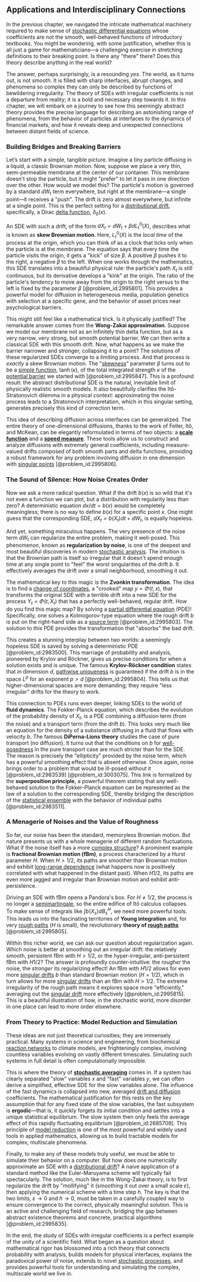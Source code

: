 ## Applications and Interdisciplinary Connections

In the previous chapter, we navigated the intricate mathematical machinery required to make sense of [stochastic differential equations](@article_id:146124) whose coefficients are not the smooth, well-behaved functions of introductory textbooks. You might be wondering, with some justification, whether this is all just a game for mathematicians—a challenging exercise in stretching definitions to their breaking point. Is there any "there" there? Does this theory describe anything in the real world?

The answer, perhaps surprisingly, is a resounding *yes*. The world, as it turns out, is not smooth. It is filled with sharp interfaces, abrupt changes, and phenomena so complex they can only be described by functions of bewildering irregularity. The theory of SDEs with irregular coefficients is not a departure from reality; it is a bold and necessary step towards it. In this chapter, we will embark on a journey to see how this seemingly abstract theory provides the precise language for describing an astonishing range of phenomena, from the behavior of particles at interfaces to the dynamics of financial markets, and how it reveals deep and unexpected connections between distant fields of science.

### Building Bridges and Breaking Barriers

Let’s start with a simple, tangible picture. Imagine a tiny particle diffusing in a liquid, a classic Brownian motion. Now, suppose we place a very thin, semi-permeable membrane at the center of our container. This membrane doesn't stop the particle, but it might "prefer" to let it pass in one direction over the other. How would we model this? The particle's motion is governed by a standard $dW_t$ term everywhere, but right at the membrane—a single point—it receives a "push". The drift is zero almost everywhere, but infinite at a single point. This is the perfect setting for a [distributional drift](@article_id:190908), specifically, a Dirac [delta function](@article_id:272935), $\delta_0(x)$.

An SDE with such a drift, of the form $dX_t = dW_t + \beta dL_t^0(X)$, describes what is known as **skew Brownian motion**. Here, $L_t^0(X)$ is the *local time* of the process at the origin, which you can think of as a clock that ticks only when the particle is at the membrane. The equation says that every time the particle visits the origin, it gets a "kick" of size $\beta$. A positive $\beta$ pushes it to the right, a negative $\beta$ to the left. When one works through the mathematics, this SDE translates into a beautiful physical rule: the particle's path $X_t$ is still continuous, but its derivative develops a "kink" at the origin. The ratio of the particle's tendency to move away from the origin to the right versus to the left is fixed by the parameter $\beta$ [@problem_id:2995801]. This provides a powerful model for diffusion in heterogeneous media, population genetics with selection at a specific gene, and the behavior of asset prices near psychological barriers.

This might still feel like a mathematical trick. Is it physically justified? The remarkable answer comes from the **Wong-Zakai approximation**. Suppose we model our membrane not as an infinitely thin delta function, but as a very narrow, very strong, but smooth potential barrier. We can then write a classical SDE with this smooth drift. Now, what happens as we make the barrier narrower and stronger, collapsing it to a point? The solutions of these regularized SDEs converge to a limiting process. And that process is *exactly* a skew Brownian motion. The "[skewness](@article_id:177669)" parameter $\beta$ turns out to be a [simple function](@article_id:160838), $\tanh(\kappa)$, of the total integrated strength $\kappa$ of the [potential barrier](@article_id:147101) we started with [@problem_id:2995847]. This is a profound result: the abstract distributional SDE is the natural, inevitable limit of physically realistic smooth models. It also beautifully clarifies the Itô-Stratonovich dilemma in a physical context: approximating the noise process leads to a Stratonovich interpretation, which in this singular setting, generates precisely this kind of correction term.

This idea of describing diffusion across interfaces can be generalized. The entire theory of one-dimensional diffusions, thanks to the work of Feller, Itô, and McKean, can be elegantly reformulated in terms of two objects: a **[scale function](@article_id:200204)** and a **[speed measure](@article_id:195936)**. These tools allow us to construct and analyze diffusions with extremely general coefficients, including measure-valued drifts composed of both smooth parts and delta functions, providing a robust framework for any problem involving diffusion in one dimension with [singular points](@article_id:266205) [@problem_id:2995806].

### The Sound of Silence: How Noise Creates Order

Now we ask a more radical question. What if the drift $b(x)$ is so wild that it's not even a function we can plot, but a distribution with regularity less than zero? A deterministic equation $dx/dt = b(x)$ would be completely meaningless; there is no way to define $b(x)$ for a specific point $x$. One might guess that the corresponding SDE, $dX_t = b(X_t)dt + dW_t$, is equally hopeless.

And yet, something miraculous happens. The very presence of the noise term $dW_t$ can regularize the entire problem, making it well-posed. This phenomenon, known as **regularization by noise**, is one of the deepest and most beautiful discoveries in modern [stochastic analysis](@article_id:188315). The intuition is that the Brownian path is itself so irregular that it doesn't spend enough time at any single point to "feel" the worst singularities of the drift $b$. It effectively averages the drift over a small neighborhood, smoothing it out.

The mathematical key to this magic is the **Zvonkin transformation**. The idea is to find a [change of coordinates](@article_id:272645), a "crooked" map $y = \Phi(t,x)$, that transforms the original SDE with a terrible drift into a new SDE for the process $Y_t = \Phi(t,X_t)$ that has a perfectly well-behaved, regular drift. How do you find this magic map? By solving a [partial differential equation](@article_id:140838) (PDE)! Specifically, one solves a Kolmogorov-type equation where the rough drift $b$ is put on the right-hand side as a [source term](@article_id:268617) [@problem_id:2995803]. The solution to this PDE provides the transformation that "absorbs" the bad drift.

This creates a stunning interplay between two worlds: a seemingly hopeless SDE is saved by solving a deterministic PDE [@problem_id:2983500]. This marriage of probability and analysis, pioneered by Krylov and Röckner, gives us precise conditions for when a solution exists and is unique. The famous **Krylov-Röckner condition** states that in dimension $d$, [pathwise uniqueness](@article_id:267275) is guaranteed if the drift $b$ is in the space $L^p$ for an exponent $p > d$ [@problem_id:2995804]. This tells us that higher-dimensional spaces are more demanding; they require "less irregular" drifts for the theory to work.

This connection to PDEs runs even deeper, linking SDEs to the world of **fluid dynamics**. The Fokker-Planck equation, which describes the evolution of the probability density of $X_t$, is a PDE combining a diffusion term (from the noise) and a transport term (from the drift $b$). This looks very much like an equation for the density of a substance diffusing in a fluid that flows with velocity $b$. The famous **DiPerna-Lions theory** studies the case of pure transport (no diffusion). It turns out that the conditions on $b$ for [well-posedness](@article_id:148096) in the pure transport case are much stricter than for the SDE. The reason is precisely the "ellipticity" provided by the noise term, which has a powerful smoothing effect that is absent otherwise. Once again, noise brings order to a problem that would be ill-posed without it [@problem_id:2983539] [@problem_id:3003075]. This link is formalized by the **superposition principle**, a powerful theorem stating that any well-behaved solution to the Fokker-Planck equation can be represented as the law of a solution to the corresponding SDE, thereby bridging the description of the [statistical ensemble](@article_id:144798) with the behavior of individual paths [@problem_id:2983511].

### A Menagerie of Noises and the Value of Roughness

So far, our noise has been the standard, memoryless Brownian motion. But nature presents us with a whole menagerie of different random fluctuations. What if the noise itself has a more [complex structure](@article_id:268634)? A prominent example is **fractional Brownian motion (fBm)**, a process characterized by a Hurst parameter $H$. When $H > 1/2$, its paths are smoother than Brownian motion and exhibit [long-range dependence](@article_id:263470) (what happens now is positively correlated with what happened in the distant past). When $H  1/2$, its paths are even more jagged and irregular than Brownian motion and exhibit anti-persistence.

Driving an SDE with fBm opens a Pandora's box. For $H \neq 1/2$, the process is no longer a [semimartingale](@article_id:187944), so the entire edifice of Itô calculus collapses. To make sense of integrals like $\int b(X_s) dB_s^H$, we need more powerful tools. This leads us into the fascinating territories of **Young integration** and, for very [rough paths](@article_id:204024) ($H$ is small), the revolutionary **theory of [rough paths](@article_id:204024)** [@problem_id:2995805].

Within this richer world, we can ask our question about regularization again. Which noise is better at smoothing out an irregular drift: the relatively smooth, persistent fBm with $H > 1/2$, or the hyper-irregular, anti-persistent fBm with $H  1/2$? The answer is profoundly counter-intuitive: the *rougher* the noise, the *stronger* its regularizing effect! An fBm with $H  1/2$ allows for even more [singular drifts](@article_id:185080) $b$ than standard Brownian motion ($H = 1/2$), which in turn allows for more [singular drifts](@article_id:185080) than an fBm with $H > 1/2$. The extreme irregularity of the rough path means it explores space more "efficiently," averaging out the [singular drift](@article_id:188107) more effectively [@problem_id:2995815]. This is a beautiful illustration of how, in the stochastic world, more disorder in one place can lead to more order elsewhere.

### From Theory to Practice: Model Reduction and Simulation

These ideas are not just theoretical curiosities; they are immensely practical. Many systems in science and engineering, from biochemical [reaction networks](@article_id:203032) to climate models, are frighteningly complex, involving countless variables evolving on vastly different timescales. Simulating such systems in full detail is often computationally impossible.

This is where the theory of **[stochastic averaging](@article_id:190417)** comes in. If a system has clearly separated "slow" variables $x$ and "fast" variables $y$, we can often derive a simplified, effective SDE for the slow variables alone. The influence of the fast dynamics is collapsed into new, averaged [drift and diffusion](@article_id:148322) coefficients. The mathematical justification for this rests on the key assumption that for any fixed state of the slow variables, the fast subsystem is **ergodic**—that is, it quickly forgets its initial condition and settles into a unique statistical equilibrium. The slow system then only feels the average effect of this rapidly fluctuating equilibrium [@problem_id:2685709]. This principle of [model reduction](@article_id:170681) is one of the most powerful and widely used tools in applied mathematics, allowing us to build tractable models for complex, multiscale phenomena.

Finally, to make any of these models truly useful, we must be able to simulate their behavior on a computer. But how does one numerically approximate an SDE with a [distributional drift](@article_id:190908)? A naive application of a standard method like the Euler-Maruyama scheme will typically fail spectacularly. The solution, much like in the Wong-Zakai theory, is to first regularize the drift by "mollifying" it (smoothing it out over a small scale $\varepsilon$), then applying the numerical scheme with a time step $h$. The key is that the two limits, $\varepsilon \to 0$ and $h \to 0$, must be taken in a carefully coupled way to ensure convergence to the correct, physically meaningful solution. This is an active and challenging field of research, bridging the gap between abstract existence theorems and concrete, practical algorithms [@problem_id:2995835].

In the end, the study of SDEs with irregular coefficients is a perfect example of the unity of a scientific field. What began as a question about mathematical rigor has blossomed into a rich theory that connects probability with analysis, builds models for physical interfaces, explains the paradoxical power of noise, extends to novel [stochastic processes](@article_id:141072), and provides powerful tools for understanding and simulating the complex, multiscale world we live in.